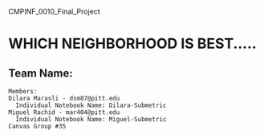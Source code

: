 CMPINF_0010_Final_Project

# WHICH NEIGHBORHOOD IS BEST.....

## Team Name: 
	Members:
    Dilara Marasli - dsm87@pitt.edu
      Individual Notebook Name: Dilara-Submetric
    Miguel Rachid - mar404@pitt.edu
      Individual Notebook Name: Miguel-Submetric
    Canvas Group #35
